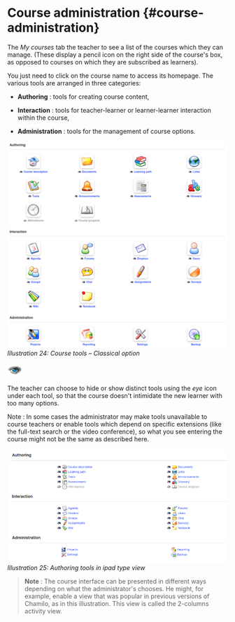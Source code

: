 # Course administration {#course-administration}

The _My courses_ tab the teacher to see a list of the courses which they can manage. (These display a pencil icon on the right side of the course&#039;s box, as opposed to courses on which they are subscribed as learners).

You just need to click on the course name to access its homepage. The various tools are arranged in three categories:

*   **Authoring** : tools for creating course content,

*   **Interaction** : tools for teacher-learner or learner-learner interaction within the course,

*   **Administration** : tools for the management of course options.

![](assets/images26.png)*Illustration 24: Course tools – Classical option*

![](assets/graphics79.png)

The teacher can choose to hide or show distinct tools using the _eye_ icon under each tool, so that the course doesn&#039;t intimidate the new learner with too many options.

Note : In some cases the administrator may make tools unavailable to course teachers or enable tools which depend on specific extensions (like the full-text search or the video conference), so what you see entering the course might not be the same as described here.

![](assets/images27.png)*Illustration 25: Authoring tools in ipad type view*

> **Note** : The course interface can be presented in different ways depending on what the administrator&#039;s chooses. He might, for example, enable a view that was popular in previous versions of Chamilo, as in this illustration. This view is called the 2-columns activity view.
